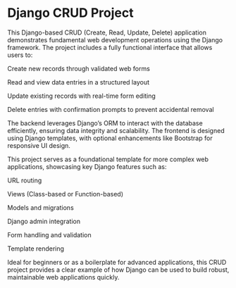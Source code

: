 # Django CRUD Project

This Django-based CRUD (Create, Read, Update, Delete) application demonstrates fundamental web development operations using the Django framework. The project includes a fully functional interface that allows users to:

Create new records through validated web forms

Read and view data entries in a structured layout

Update existing records with real-time form editing

Delete entries with confirmation prompts to prevent accidental removal

The backend leverages Django’s ORM to interact with the database efficiently, ensuring data integrity and scalability. The frontend is designed using Django templates, with optional enhancements like Bootstrap for responsive UI design.

This project serves as a foundational template for more complex web applications, showcasing key Django features such as:

URL routing

Views (Class-based or Function-based)

Models and migrations

Django admin integration

Form handling and validation

Template rendering

Ideal for beginners or as a boilerplate for advanced applications, this CRUD project provides a clear example of how Django can be used to build robust, maintainable web applications quickly.
